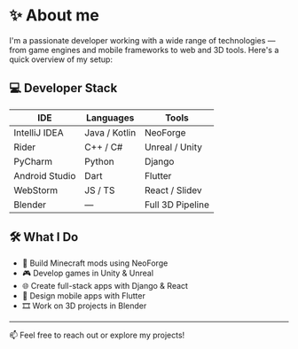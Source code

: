 # ✨ About me

I'm a passionate developer working with a wide range of technologies — from game engines and mobile frameworks to web and 3D tools. Here's a quick overview of my setup:

## 💻 Developer Stack

| IDE             | Languages     | Tools            |
|-----------------|---------------|------------------|
| IntelliJ IDEA   | Java / Kotlin | NeoForge         |
| Rider           | C++ / C#      | Unreal / Unity   |
| PyCharm         | Python        | Django           |
| Android Studio  | Dart          | Flutter          |
| WebStorm        | JS / TS       | React / Slidev   |
| Blender         | —             | Full 3D Pipeline |

## 🛠️ What I Do

- 🧱 Build Minecraft mods using NeoForge
- 🎮 Develop games in Unity & Unreal
- 🌐 Create full-stack apps with Django & React
- 📱 Design mobile apps with Flutter
- 🎞️ Work on 3D projects in Blender

---

📫 Feel free to reach out or explore my projects!
